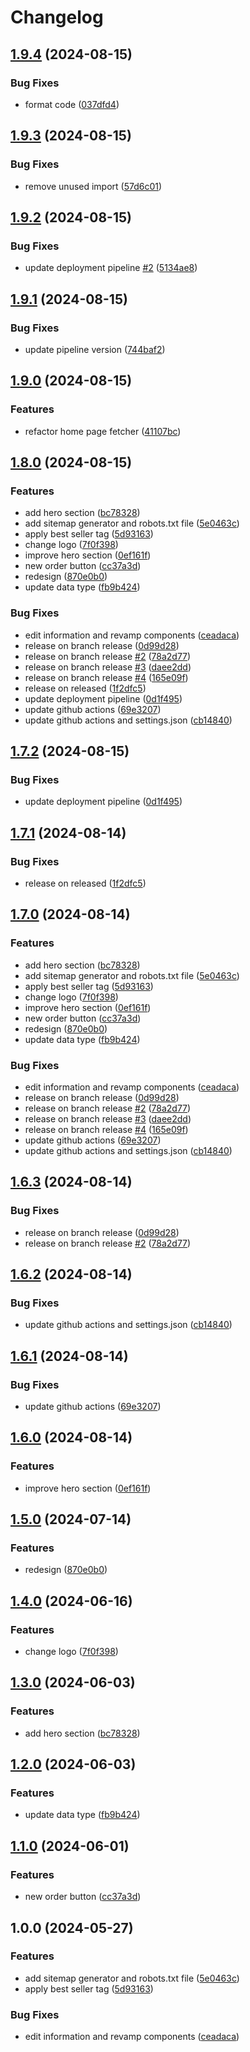 # Changelog

## [1.9.4](https://github.com/anwam/ryuucafe-com/compare/v1.9.3...v1.9.4) (2024-08-15)


### Bug Fixes

* format code ([037dfd4](https://github.com/anwam/ryuucafe-com/commit/037dfd4b95e8c27082a5f76d3584b3ac1ac3e26d))

## [1.9.3](https://github.com/anwam/ryuucafe-com/compare/v1.9.2...v1.9.3) (2024-08-15)


### Bug Fixes

* remove unused import ([57d6c01](https://github.com/anwam/ryuucafe-com/commit/57d6c014490ab6da13492a41d31f0785e6f33f57))

## [1.9.2](https://github.com/anwam/ryuucafe-com/compare/v1.9.1...v1.9.2) (2024-08-15)


### Bug Fixes

* update deployment pipeline [#2](https://github.com/anwam/ryuucafe-com/issues/2) ([5134ae8](https://github.com/anwam/ryuucafe-com/commit/5134ae83cde7ff3de9f4ffb52a14e82ffa339fc8))

## [1.9.1](https://github.com/anwam/ryuucafe-com/compare/v1.9.0...v1.9.1) (2024-08-15)


### Bug Fixes

* update pipeline version ([744baf2](https://github.com/anwam/ryuucafe-com/commit/744baf25edf6858c1aa85cc6d56608849dee13de))

## [1.9.0](https://github.com/anwam/ryuucafe-com/compare/v1.8.0...v1.9.0) (2024-08-15)


### Features

* refactor home page fetcher ([41107bc](https://github.com/anwam/ryuucafe-com/commit/41107bc1fe853ffa25b858142d8f8e360d340b9b))

## [1.8.0](https://github.com/anwam/ryuucafe-com/compare/v1.7.2...v1.8.0) (2024-08-15)


### Features

* add hero section ([bc78328](https://github.com/anwam/ryuucafe-com/commit/bc78328cd21d55cab9085fd5f464a76eb5ce104c))
* add sitemap generator and robots.txt file ([5e0463c](https://github.com/anwam/ryuucafe-com/commit/5e0463c066fe34150d015a3b2cc2c4d71e7cdb00))
* apply best seller tag ([5d93163](https://github.com/anwam/ryuucafe-com/commit/5d931636acdf9b3e876406caa498ad7343f6623d))
* change logo ([7f0f398](https://github.com/anwam/ryuucafe-com/commit/7f0f398578bdf376ede1dc1e334510ec6a3b396c))
* improve hero section ([0ef161f](https://github.com/anwam/ryuucafe-com/commit/0ef161fffd3c73e5dbd326e86aebbdd1e394dc49))
* new order button ([cc37a3d](https://github.com/anwam/ryuucafe-com/commit/cc37a3d02f4cb5b0bfef6f7c01c901a24070a40f))
* redesign ([870e0b0](https://github.com/anwam/ryuucafe-com/commit/870e0b0e8b81dc8a49be816e038fe82464f946f1))
* update data type ([fb9b424](https://github.com/anwam/ryuucafe-com/commit/fb9b4243b7bc3c5758f5f2985254e1bc143883c6))


### Bug Fixes

* edit information and revamp components ([ceadaca](https://github.com/anwam/ryuucafe-com/commit/ceadaca021b44d4230888ce3aba3b5c904bf07b6))
* release on branch release ([0d99d28](https://github.com/anwam/ryuucafe-com/commit/0d99d28e7fa0c4f9a743b909ecb9314d9956c2ef))
* release on branch release [#2](https://github.com/anwam/ryuucafe-com/issues/2) ([78a2d77](https://github.com/anwam/ryuucafe-com/commit/78a2d77593c7fe19cb7f974ce57ca4e14237e30b))
* release on branch release [#3](https://github.com/anwam/ryuucafe-com/issues/3) ([daee2dd](https://github.com/anwam/ryuucafe-com/commit/daee2dd4fde59ff4c6254be7c47dacf8f6d0374e))
* release on branch release [#4](https://github.com/anwam/ryuucafe-com/issues/4) ([165e09f](https://github.com/anwam/ryuucafe-com/commit/165e09f313b76265d8202fae1a7b30d3208f3e45))
* release on released ([1f2dfc5](https://github.com/anwam/ryuucafe-com/commit/1f2dfc584d1d98e2fff886e93137b449f0fc0610))
* update deployment pipeline ([0d1f495](https://github.com/anwam/ryuucafe-com/commit/0d1f4959ea4737d04135b65b1cfce6899d63b0a4))
* update github actions ([69e3207](https://github.com/anwam/ryuucafe-com/commit/69e32076349637456b33bd2306d5cacb41cfe9d9))
* update github actions and settings.json ([cb14840](https://github.com/anwam/ryuucafe-com/commit/cb148406f407b7f883362a30946f650cbf31c00f))

## [1.7.2](https://github.com/anwam/ryuucafe-com/compare/v1.7.1...v1.7.2) (2024-08-15)


### Bug Fixes

* update deployment pipeline ([0d1f495](https://github.com/anwam/ryuucafe-com/commit/0d1f4959ea4737d04135b65b1cfce6899d63b0a4))

## [1.7.1](https://github.com/anwam/ryuucafe-com/compare/v1.7.0...v1.7.1) (2024-08-14)


### Bug Fixes

* release on released ([1f2dfc5](https://github.com/anwam/ryuucafe-com/commit/1f2dfc584d1d98e2fff886e93137b449f0fc0610))

## [1.7.0](https://github.com/anwam/ryuucafe-com/compare/v1.6.3...v1.7.0) (2024-08-14)


### Features

* add hero section ([bc78328](https://github.com/anwam/ryuucafe-com/commit/bc78328cd21d55cab9085fd5f464a76eb5ce104c))
* add sitemap generator and robots.txt file ([5e0463c](https://github.com/anwam/ryuucafe-com/commit/5e0463c066fe34150d015a3b2cc2c4d71e7cdb00))
* apply best seller tag ([5d93163](https://github.com/anwam/ryuucafe-com/commit/5d931636acdf9b3e876406caa498ad7343f6623d))
* change logo ([7f0f398](https://github.com/anwam/ryuucafe-com/commit/7f0f398578bdf376ede1dc1e334510ec6a3b396c))
* improve hero section ([0ef161f](https://github.com/anwam/ryuucafe-com/commit/0ef161fffd3c73e5dbd326e86aebbdd1e394dc49))
* new order button ([cc37a3d](https://github.com/anwam/ryuucafe-com/commit/cc37a3d02f4cb5b0bfef6f7c01c901a24070a40f))
* redesign ([870e0b0](https://github.com/anwam/ryuucafe-com/commit/870e0b0e8b81dc8a49be816e038fe82464f946f1))
* update data type ([fb9b424](https://github.com/anwam/ryuucafe-com/commit/fb9b4243b7bc3c5758f5f2985254e1bc143883c6))


### Bug Fixes

* edit information and revamp components ([ceadaca](https://github.com/anwam/ryuucafe-com/commit/ceadaca021b44d4230888ce3aba3b5c904bf07b6))
* release on branch release ([0d99d28](https://github.com/anwam/ryuucafe-com/commit/0d99d28e7fa0c4f9a743b909ecb9314d9956c2ef))
* release on branch release [#2](https://github.com/anwam/ryuucafe-com/issues/2) ([78a2d77](https://github.com/anwam/ryuucafe-com/commit/78a2d77593c7fe19cb7f974ce57ca4e14237e30b))
* release on branch release [#3](https://github.com/anwam/ryuucafe-com/issues/3) ([daee2dd](https://github.com/anwam/ryuucafe-com/commit/daee2dd4fde59ff4c6254be7c47dacf8f6d0374e))
* release on branch release [#4](https://github.com/anwam/ryuucafe-com/issues/4) ([165e09f](https://github.com/anwam/ryuucafe-com/commit/165e09f313b76265d8202fae1a7b30d3208f3e45))
* update github actions ([69e3207](https://github.com/anwam/ryuucafe-com/commit/69e32076349637456b33bd2306d5cacb41cfe9d9))
* update github actions and settings.json ([cb14840](https://github.com/anwam/ryuucafe-com/commit/cb148406f407b7f883362a30946f650cbf31c00f))

## [1.6.3](https://github.com/anwam/ryuucafe-com/compare/v1.6.2...v1.6.3) (2024-08-14)


### Bug Fixes

* release on branch release ([0d99d28](https://github.com/anwam/ryuucafe-com/commit/0d99d28e7fa0c4f9a743b909ecb9314d9956c2ef))
* release on branch release [#2](https://github.com/anwam/ryuucafe-com/issues/2) ([78a2d77](https://github.com/anwam/ryuucafe-com/commit/78a2d77593c7fe19cb7f974ce57ca4e14237e30b))

## [1.6.2](https://github.com/anwam/ryuucafe-com/compare/v1.6.1...v1.6.2) (2024-08-14)


### Bug Fixes

* update github actions and settings.json ([cb14840](https://github.com/anwam/ryuucafe-com/commit/cb148406f407b7f883362a30946f650cbf31c00f))

## [1.6.1](https://github.com/anwam/ryuucafe-com/compare/v1.6.0...v1.6.1) (2024-08-14)


### Bug Fixes

* update github actions ([69e3207](https://github.com/anwam/ryuucafe-com/commit/69e32076349637456b33bd2306d5cacb41cfe9d9))

## [1.6.0](https://github.com/anwam/ryuucafe-com/compare/v1.5.0...v1.6.0) (2024-08-14)


### Features

* improve hero section ([0ef161f](https://github.com/anwam/ryuucafe-com/commit/0ef161fffd3c73e5dbd326e86aebbdd1e394dc49))

## [1.5.0](https://github.com/anwam/ryuucafe-com/compare/v1.4.0...v1.5.0) (2024-07-14)


### Features

* redesign ([870e0b0](https://github.com/anwam/ryuucafe-com/commit/870e0b0e8b81dc8a49be816e038fe82464f946f1))

## [1.4.0](https://github.com/anwam/ryuucafe-com/compare/v1.3.0...v1.4.0) (2024-06-16)


### Features

* change logo ([7f0f398](https://github.com/anwam/ryuucafe-com/commit/7f0f398578bdf376ede1dc1e334510ec6a3b396c))

## [1.3.0](https://github.com/anwam/ryuucafe-com/compare/v1.2.0...v1.3.0) (2024-06-03)


### Features

* add hero section ([bc78328](https://github.com/anwam/ryuucafe-com/commit/bc78328cd21d55cab9085fd5f464a76eb5ce104c))

## [1.2.0](https://github.com/anwam/ryuucafe-com/compare/v1.1.0...v1.2.0) (2024-06-03)


### Features

* update data type ([fb9b424](https://github.com/anwam/ryuucafe-com/commit/fb9b4243b7bc3c5758f5f2985254e1bc143883c6))

## [1.1.0](https://github.com/anwam/ryuucafe-com/compare/v1.0.0...v1.1.0) (2024-06-01)


### Features

* new order button ([cc37a3d](https://github.com/anwam/ryuucafe-com/commit/cc37a3d02f4cb5b0bfef6f7c01c901a24070a40f))

## 1.0.0 (2024-05-27)


### Features

* add sitemap generator and robots.txt file ([5e0463c](https://github.com/anwam/ryuucafe-com/commit/5e0463c066fe34150d015a3b2cc2c4d71e7cdb00))
* apply best seller tag ([5d93163](https://github.com/anwam/ryuucafe-com/commit/5d931636acdf9b3e876406caa498ad7343f6623d))


### Bug Fixes

* edit information and revamp components ([ceadaca](https://github.com/anwam/ryuucafe-com/commit/ceadaca021b44d4230888ce3aba3b5c904bf07b6))
